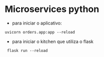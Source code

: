 # Microservices python
- para iniciar o aplicativo:
```
uvicorn orders.app:app --reload
```

- para iniciar o kitchen que utiliza o flask
```
 flask run --reload
```